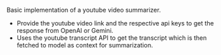 Basic implementation of a youtube video summarizer. 

* Provide the youtube video link and the respective api keys to get the response from OpenAI or Gemini.
* Uses the youtube transcript API to get the transcript which is then fetched to model as context for summarization.
